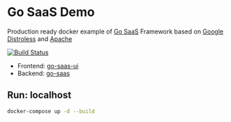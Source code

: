 # Go SaaS Demo

Production ready docker example of [Go SaaS](https://github.com/go-saas) Framework based on [Google Distroless](https://github.com/GoogleContainerTools/distroless) and [Apache](https://hub.docker.com/_/httpd)

[![Build Status](https://ci.loeffel.io/api/badges/go-saas/go-saas-demo/status.svg)](https://ci.loeffel.io/go-saas/go-saas-demo) 

- Frontend: [go-saas-ui](https://github.com/go-saas/go-saas-ui)
- Backend: [go-saas](https://github.com/go-saas/go-saas)

## Run: localhost

```bash
docker-compose up -d --build
```